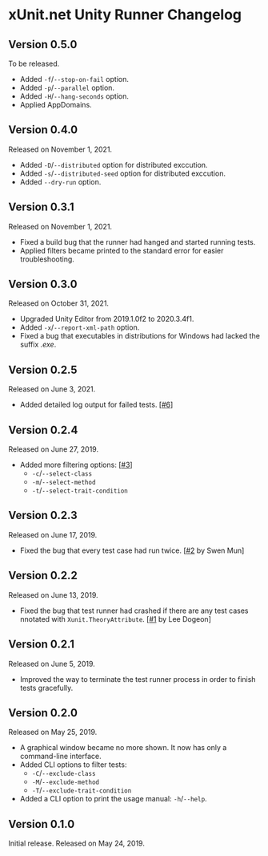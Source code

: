 xUnit.net Unity Runner Changelog
================================

Version 0.5.0
-------------

To be released.

 -  Added `-f`/`--stop-on-fail` option.
 -  Added `-p`/`--parallel` option.
 -  Added `-H`/`--hang-seconds` option.
 -  Applied AppDomains.


Version 0.4.0
-------------

Released on November 1, 2021.

 -  Added `-D`/`--distributed` option for distributed exccution.
 -  Added `-s`/`--distributed-seed` option for distributed exccution.
 -  Added `--dry-run` option.


Version 0.3.1
-------------

Released on November 1, 2021.

 -  Fixed a build bug that the runner had hanged and started running tests.
 -  Applied filters became printed to the standard error for easier
    troubleshooting.


Version 0.3.0
-------------

Released on October 31, 2021.

 -  Upgraded Unity Editor from 2019.1.0f2 to 2020.3.4f1.
 -  Added `-x`/`--report-xml-path` option.
 -  Fixed a bug that executables in distributions for Windows had lacked
    the suffix *.exe*.


Version 0.2.5
-------------

Released on June 3, 2021.

 -  Added detailed log output for failed tests.  [[#6]]

[#6]: https://github.com/planetarium/xunit-unity-runner/pull/6


Version 0.2.4
-------------

Released on June 27, 2019.

 -  Added more filtering options:  [[#3]]
     -  `-c`/`--select-class`
     -  `-m`/`--select-method`
     -  `-t`/`--select-trait-condition`

[#3]: https://github.com/planetarium/xunit-unity-runner/pull/3


Version 0.2.3
-------------

Released on June 17, 2019.

 -  Fixed the bug that every test case had run twice.  [[#2] by Swen Mun]

[#2]: https://github.com/planetarium/xunit-unity-runner/pull/2


Version 0.2.2
-------------

Released on June 13, 2019.

 -  Fixed the bug that test runner had crashed if there are any test cases
    nnotated with `Xunit.TheoryAttribute`.  [[#1] by Lee Dogeon]

[#1]: https://github.com/planetarium/xunit-unity-runner/pull/1


Version 0.2.1
-------------

Released on June 5, 2019.

 - Improved the way to terminate the test runner process in order to finish
   tests gracefully.


Version 0.2.0
-------------

Released on May 25, 2019.

 -  A graphical window became no more shown.  It now has only a command-line
    interface.
 -  Added CLI options to filter tests:
     -  `-C`/`--exclude-class`
     -  `-M`/`--exclude-method`
     -  `-T`/`--exclude-trait-condition`
 -  Added a CLI option to print the usage manual: `-h`/`--help`.


Version 0.1.0
-------------

Initial release.  Released on May 24, 2019.
